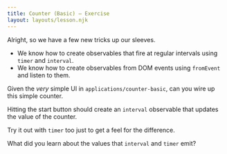 ```yaml
---
title: Counter (Basic) — Exercise
layout: layouts/lesson.njk
---
```


Alright, so we have a few new tricks up our sleeves.

- We know how to create observables that fire at regular intervals using `timer` and `interval`.
- We know how to create observables from DOM events using `fromEvent` and listen to them.

Given the _very_ simple UI in `applications/counter-basic`, can you wire up this simple counter.

Hitting the start button should create an `interval` observable that updates the value of the counter.

Try it out with `timer` too just to get a feel for the difference.

What did you learn about the values that `interval` and `timer` emit?
